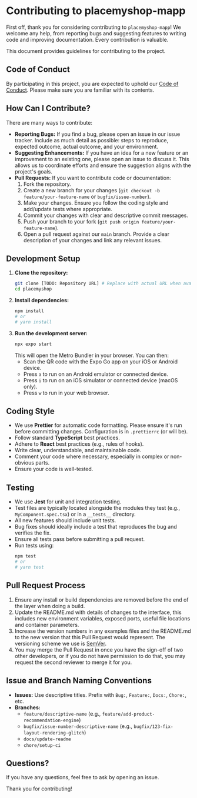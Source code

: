 # Contributing to placemyshop-mapp

First off, thank you for considering contributing to `placemyshop-mapp`! We welcome any help, from reporting bugs and suggesting features to writing code and improving documentation. Every contribution is valuable.

This document provides guidelines for contributing to the project.

## Code of Conduct

By participating in this project, you are expected to uphold our [Code of Conduct](CODE_OF_CONDUCT.md). Please make sure you are familiar with its contents.

## How Can I Contribute?

There are many ways to contribute:

*   **Reporting Bugs:** If you find a bug, please open an issue in our issue tracker. Include as much detail as possible: steps to reproduce, expected outcome, actual outcome, and your environment.
*   **Suggesting Enhancements:** If you have an idea for a new feature or an improvement to an existing one, please open an issue to discuss it. This allows us to coordinate efforts and ensure the suggestion aligns with the project's goals.
*   **Pull Requests:** If you want to contribute code or documentation:
    1.  Fork the repository.
    2.  Create a new branch for your changes (`git checkout -b feature/your-feature-name` or `bugfix/issue-number`).
    3.  Make your changes. Ensure you follow the coding style and add/update tests where appropriate.
    4.  Commit your changes with clear and descriptive commit messages.
    5.  Push your branch to your fork (`git push origin feature/your-feature-name`).
    6.  Open a pull request against our `main` branch. Provide a clear description of your changes and link any relevant issues.

## Development Setup

1.  **Clone the repository:**
    ```bash
    git clone [TODO: Repository URL] # Replace with actual URL when available
    cd placemyshop
    ```
2.  **Install dependencies:**
    ```bash
    npm install
    # or
    # yarn install
    ```
3.  **Run the development server:**
    ```bash
    npx expo start
    ```
    This will open the Metro Bundler in your browser. You can then:
    - Scan the QR code with the Expo Go app on your iOS or Android device.
    - Press `a` to run on an Android emulator or connected device.
    - Press `i` to run on an iOS simulator or connected device (macOS only).
    - Press `w` to run in your web browser.

## Coding Style

*   We use **Prettier** for automatic code formatting. Please ensure it's run before committing changes. Configuration is in `.prettierrc` (or will be).
*   Follow standard **TypeScript** best practices.
*   Adhere to **React** best practices (e.g., rules of hooks).
*   Write clear, understandable, and maintainable code.
*   Comment your code where necessary, especially in complex or non-obvious parts.
*   Ensure your code is well-tested.

## Testing

*   We use **Jest** for unit and integration testing.
*   Test files are typically located alongside the modules they test (e.g., `MyComponent.spec.tsx`) or in a `__tests__` directory.
*   All new features should include unit tests.
*   Bug fixes should ideally include a test that reproduces the bug and verifies the fix.
*   Ensure all tests pass before submitting a pull request.
*   Run tests using:
    ```bash
    npm test
    # or
    # yarn test
    ```

## Pull Request Process

1.  Ensure any install or build dependencies are removed before the end of the layer when doing a build.
2.  Update the README.md with details of changes to the interface, this includes new environment variables, exposed ports, useful file locations and container parameters.
3.  Increase the version numbers in any examples files and the README.md to the new version that this Pull Request would represent. The versioning scheme we use is [SemVer](http://semver.org/).
4.  You may merge the Pull Request in once you have the sign-off of two other developers, or if you do not have permission to do that, you may request the second reviewer to merge it for you.

## Issue and Branch Naming Conventions

*   **Issues:** Use descriptive titles. Prefix with `Bug:`, `Feature:`, `Docs:`, `Chore:`, etc.
*   **Branches:**
    *   `feature/descriptive-name` (e.g., `feature/add-product-recommendation-engine`)
    *   `bugfix/issue-number-descriptive-name` (e.g., `bugfix/123-fix-layout-rendering-glitch`)
    *   `docs/update-readme`
    *   `chore/setup-ci`

## Questions?

If you have any questions, feel free to ask by opening an issue.

Thank you for contributing!
